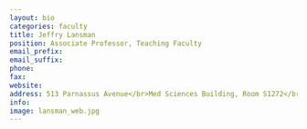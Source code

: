 ```yaml
---
layout: bio
categories: faculty
title: Jeffry Lansman
position: Associate Professor, Teaching Faculty
email_prefix: 
email_suffix: 
phone: 
fax: 
website: 
address: 513 Parnassus Avenue</br>Med Sciences Building, Room S1272</br>San Francisco, CA 94143-0450
info: 
image: lansman_web.jpg
---
```



